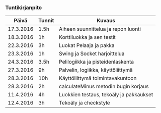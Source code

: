 ### Tuntikirjanpito
Päivä | Tunnit | Kuvaus
--------------- | ----- | ------
17.3.2016 | 1.5h | Aiheen suunnittelua ja repon luonti
18.3.2016 | 1h | Korttiluokka ja sen testit
22.3.2016 | 3h | Luokat Pelaaja ja pakka
23.3.2016 | 1h | Swing ja Socket harjoittelua
24.3.2016 | 3.5h | Pelilogiikka ja pisteidenlaskenta
27.3.2016 | 9h | Palvelin, logiikka, käyttöliittymä
28.3.2016 | 10h | Käyttöliittymä toimintavakuntoon
28.3.2016 | 2h | calculateMinus metodin bugin korjaus
11.4.2016 | 4h | Luokkien testaus, tekoäly ja pakkaukset
12.4.2016 | 3h | Tekoäly ja checkstyle
